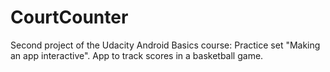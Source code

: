# CourtCounter
Second project of the Udacity Android Basics course: Practice set "Making an app interactive".
App to track scores in a basketball game.
